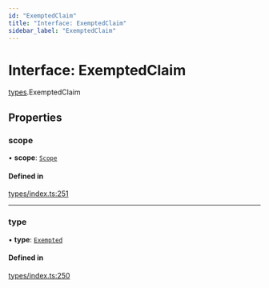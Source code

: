 ```yaml
---
id: "ExemptedClaim"
title: "Interface: ExemptedClaim"
sidebar_label: "ExemptedClaim"
---
```


# Interface: ExemptedClaim

[types](../../../modules/Types/Types.md).ExemptedClaim

## Properties

### scope

• **scope**: [`Scope`](../Scope/Scope.md)

#### Defined in

[types/index.ts:251](https://github.com/PolymeshAssociation/polymesh-sdk/blob/15be87e8/src/types/index.ts#L251)

___

### type

• **type**: [`Exempted`](../../../enums/Types/ClaimType/ClaimType.md#exempted)

#### Defined in

[types/index.ts:250](https://github.com/PolymeshAssociation/polymesh-sdk/blob/15be87e8/src/types/index.ts#L250)
